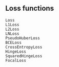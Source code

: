 

## Loss functions

```@docs
Loss
L1Loss
L2Loss
LNLoss
PseudoHuberLoss
BCELoss
CrossEntropyLoss
HingeLoss
SquaredHingeLoss
FocalLoss
```

